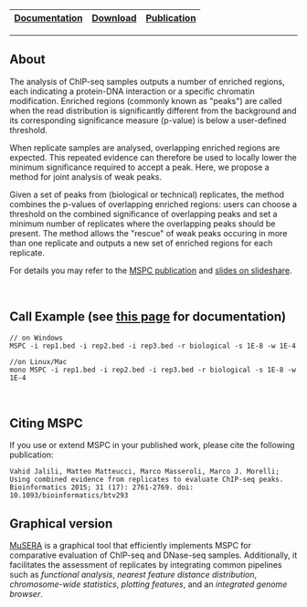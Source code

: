 | [Documentation](https://github.com/Genometric/MSPC/wiki) | [Download](https://github.com/Genometric/MSPC/releases) | [Publication](https://academic.oup.com/bioinformatics/article/31/17/2761/183989/Using-combined-evidence-from-replicates-to)
| -- |:--:| --: |
---


## About

The analysis of ChIP-seq samples outputs a number of enriched regions, each indicating a protein-DNA interaction or a specific chromatin modification. Enriched regions (commonly known as "peaks") are called when the read distribution is significantly different from the background and its corresponding significance measure (p-value) is below a user-defined threshold.

When replicate samples are analysed, overlapping enriched regions are expected. This repeated evidence can therefore be used to locally lower the minimum significance required to accept a peak. Here, we propose a method for joint analysis of weak peaks.

Given a set of peaks from (biological or technical) replicates, the method combines the p-values of overlapping enriched regions: users can choose a threshold on the combined significance of overlapping peaks and set a minimum number of replicates where the overlapping peaks should be present. The method allows the "rescue" of weak peaks occuring in more than one replicate and outputs a new set of enriched regions for each replicate. 

For details you may refer to the [MSPC publication](http://bioinformatics.oxfordjournals.org/content/31/17/2761) and  [slides on slideshare](http://www.slideshare.net/jalilivahid/mspc-50694133).

<br/>

## Call Example (see [this page](https://github.com/Genometric/MSPC/wiki) for documentation)

    // on Windows
    MSPC -i rep1.bed -i rep2.bed -i rep3.bed -r biological -s 1E-8 -w 1E-4
    
    //on Linux/Mac
    mono MSPC -i rep1.bed -i rep2.bed -i rep3.bed -r biological -s 1E-8 -w 1E-4

<br/>

## Citing MSPC
If you use or extend MSPC in your published work, please cite the following publication:

    Vahid Jalili, Matteo Matteucci, Marco Masseroli, Marco J. Morelli;
    Using combined evidence from replicates to evaluate ChIP-seq peaks.
    Bioinformatics 2015; 31 (17): 2761-2769. doi: 10.1093/bioinformatics/btv293


## Graphical version
[MuSERA](Musera.codeplex.com) is a graphical tool that efficiently implements MSPC for comparative evaluation of ChIP-seq and DNase-seq samples. Additionally, it facilitates the assessment of replicates by integrating common pipelines such as _functional analysis_, _nearest feature distance distribution_, _chromosome-wide statistics_, _plotting features_, and an _integrated genome browser_.
